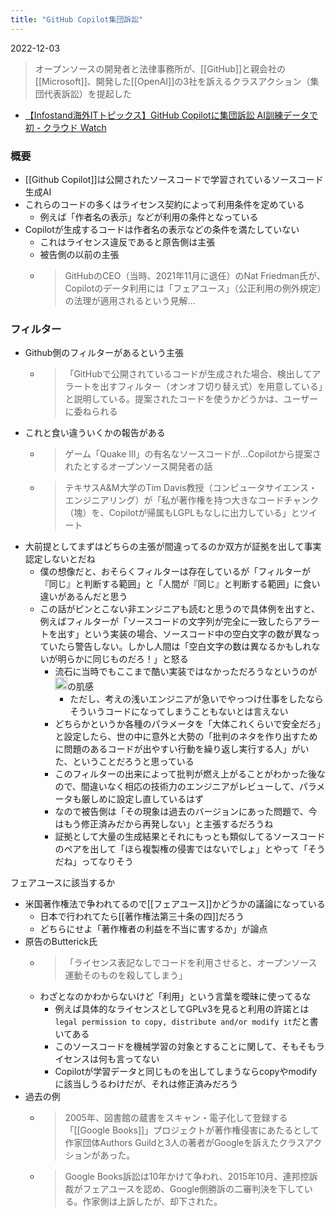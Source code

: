 ```yaml
---
title: "GitHub Copilot集団訴訟"
---
```


2022-12-03
> オープンソースの開発者と法律事務所が、[[GitHub]]と親会社の[[Microsoft]]、開発した[[OpenAI]]の3社を訴えるクラスアクション（集団代表訴訟）を提起した
- [【Infostand海外ITトピックス】GitHub Copilotに集団訴訟 AI訓練データで初 - クラウド Watch](https://cloud.watch.impress.co.jp/docs/column/infostand/1455455.html)

### 概要
- [[Github Copilot]]は公開されたソースコードで学習されているソースコード生成AI
- これらのコードの多くはライセンス契約によって利用条件を定めている
    - 例えば「作者名の表示」などが利用の条件となっている
- Copilotが生成するコードは作者名の表示などの条件を満たしていない
    - これはライセンス違反であると原告側は主張
    - 被告側の以前の主張
    - > GitHubのCEO（当時、2021年11月に退任）のNat Friedman氏が、Copilotのデータ利用には「フェアユース」（公正利用の例外規定）の法理が適用されるという見解...

### フィルター
- Github側のフィルターがあるという主張
    - > 「GitHubで公開されているコードが生成された場合、検出してアラートを出すフィルター（オンオフ切り替え式）を用意している」と説明している。提案されたコードを使うかどうかは、ユーザーに委ねられる
- これと食い違ういくかの報告がある
    - > ゲーム「Quake III」の有名なソースコードが...Copilotから提案されたとするオープンソース開発者の話
    - > テキサスA&M大学のTim Davis教授（コンピュータサイエンス・エンジニアリング）が「私が著作権を持つ大きなコードチャンク（塊）を、Copilotが帰属もLGPLもなしに出力している」とツイート
- 大前提としてまずはどちらの主張が間違ってるのか双方が証拠を出して事実認定しないとだね
    - 僕の想像だと、おそらくフィルターは存在しているが「フィルターが『同じ』と判断する範囲」と「人間が『同じ』と判断する範囲」に食い違いがあるんだと思う
    - この話がピンとこない非エンジニアも読むと思うので具体例を出すと、例えばフィルターが「ソースコードの文字列が完全に一致したらアラートを出す」という実装の場合、ソースコード中の空白文字の数が異なっていたら警告しない。しかし人間は「空白文字の数は異なるかもしれないが明らかに同じものだろ！」と怒る
        - 流石に当時でもここまで酷い実装ではなかっただろうなというのが<img src='https://scrapbox.io/api/pages/nishio/nishio/icon' alt='nishio.icon' height="19.5"/>の肌感
            - ただし、考えの浅いエンジニアが急いでやっつけ仕事をしたならそういうコードになってしまうこともないとは言えない
        - どちらかというか各種のパラメータを「大体これくらいで安全だろ」と設定したら、世の中に意外と大勢の「批判のネタを作り出すために問題のあるコードが出やすい行動を繰り返し実行する人」がいた、ということだろうと思っている
        - このフィルターの出来によって批判が燃え上がることがわかった後なので、間違いなく相応の技術力のエンジニアがレビューして、パラメータも厳しめに設定し直しているはず
        - なので被告側は「その現象は過去のバージョンにあった問題で、今はもう修正済みだから再発しない」と主張するだろうね
        - 証拠として大量の生成結果とそれにもっとも類似してるソースコードのペアを出して「ほら複製権の侵害ではないでしょ」とやって「そうだね」ってなりそう

フェアユースに該当するか
- 米国著作権法で争われてるので[[フェアユース]]かどうかの議論になっている
    - 日本で行われてたら[[著作権法第三十条の四]]だろう
    - どちらにせよ「著作権者の利益を不当に害するか」が論点
- 原告のButterick氏
    - > 「ライセンス表記なしでコードを利用させると、オープンソース運動そのものを殺してしまう」
    - わざとなのかわからないけど「利用」という言葉を曖昧に使ってるな
        - 例えば具体的なライセンスとしてGPLv3を見ると利用の許諾とは`legal permission to copy, distribute and/or modify it`だと書いてある
        - このソースコードを機械学習の対象とすることに関して、そもそもライセンスは何も言ってない
        - Copilotが学習データと同じものを出してしまうならcopyやmodifyに該当しうるわけだが、それは修正済みだろう
- 過去の例
    - > 2005年、図書館の蔵書をスキャン・電子化して登録する「[[Google Books]]」プロジェクトが著作権侵害にあたるとして作家団体Authors Guildと3人の著者がGoogleを訴えたクラスアクションがあった。
    - > Google Books訴訟は10年かけて争われ、2015年10月、連邦控訴裁がフェアユースを認め、Google側勝訴の二審判決を下している。作家側は上訴したが、却下された。

